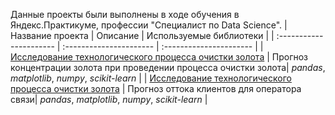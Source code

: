Данные проекты были выполнены в ходе обучения в Яндекс.Практикуме, профессии "Специалист по Data Science".
| Название проекта | Описание | Используемые библиотеки | 
| :---------------------- | :---------------------- | :---------------------- |
| [Исследование технологического процесса очистки золота](https://github.com/RoschinDi/goldie/blob/main/goldie.ipynb) | Прогноз концентрации золота при проведении процесса очистки золота| *pandas*, *matplotlib*, *numpy*, *scikit-learn* |
| [Исследование технологического процесса очистки золота](https://github.com/RoschinDi/goldie/blob/main/goldie.ipynb) | Прогноз оттока клиентов для оператора связи| *pandas*, *matplotlib*, *numpy*, *scikit-learn* |
